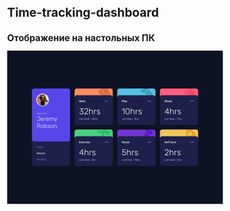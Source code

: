 # Time-tracking-dashboard

## Отображение на настольных ПК

![desktop maket](/design/desktop-design.jpg 'Отображение на десктопе')
